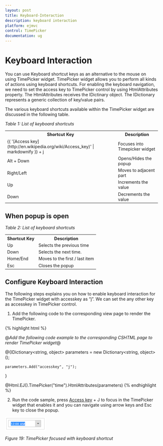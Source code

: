 ```yaml
---
layout: post
title: Keyboard-Interaction
description: keyboard interaction
platform: ejmvc
control: TimePicker
documentation: ug
---
```


# Keyboard Interaction

You can use Keyboard shortcut keys as an alternative to the mouse on using TimePicker widget. TimePicker widget allows you to perform all kinds of actions using keyboard shortcuts. For enabling the keyboard navigation, we need to set the access key to TimePicker control by using HtmlAttributes property. The HtmlAttributes receives the IDictinary object. The IDictionary represents a generic collection of key/value pairs.

The various keyboard shortcuts available within the TimePicker widget are discussed in the following table.

_Table 1: List of keyboard shortcuts_

<table>
<tr>
<th>
Shortcut Key</th><th>
Description</th></tr>
<tr>
<td>
{{ '[Access key](http://en.wikipedia.org/wiki/Access_key)' | markdownify }} + j</td><td>
Focuses into Timepicker widget</td></tr>
<tr>
<td>
Alt + Down</td><td>
Opens/Hides the popup</td></tr>
<tr>
<td>
Right/Left</td><td>
Moves to adjacent part</td></tr>
<tr>
<td>
Up</td><td>
Increments the value</td></tr>
<tr>
<td>
Down</td><td>
Decrements the value</td></tr>
</table>


## When popup is open

_Table 2: List of keyboard shortcuts_

<table>
<tr>
<th>
Shortcut Key</th><th>
Description</th></tr>
<tr>
<td>
Up</td><td>
Selects the previous time </td></tr>
<tr>
<td>
Down </td><td>
Selects the next time.</td></tr>
<tr>
<td>
Home/End</td><td>
Moves to the first / last item</td></tr>
<tr>
<td>
Esc</td><td>
Closes the popup</td></tr>
</table>


## Configure Keyboard Interaction

The following steps explains you on how to enable keyboard interaction for the TimePicker widget with accesskey as “j”. We can set the any other key as accesskey in TimePicker control.

1. Add the following code to the corresponding view page to render the TimePicker.



{% highlight html %}

@*Add the following code example to the corresponding CSHTML page to render TimePicker widget*@

@{IDictionary<string, object> parameters = new Dictionary<string, object>();

    parameters.Add("accesskey", "j");

}

@Html.EJ().TimePicker("time").HtmlAttributes(parameters)
{% endhighlight %}

2. Run the code sample, press [Access key](http://en.wikipedia.org/wiki/Access_key) + J to focus in the TimePicker widget that enables it and you can navigate using arrow keys and Esc key to close the popup.



![](Keyboard-Interaction_images/Keyboard-Interaction_img1.png)



_Figure 19: TimePicker focused with keyboard shortcut_



